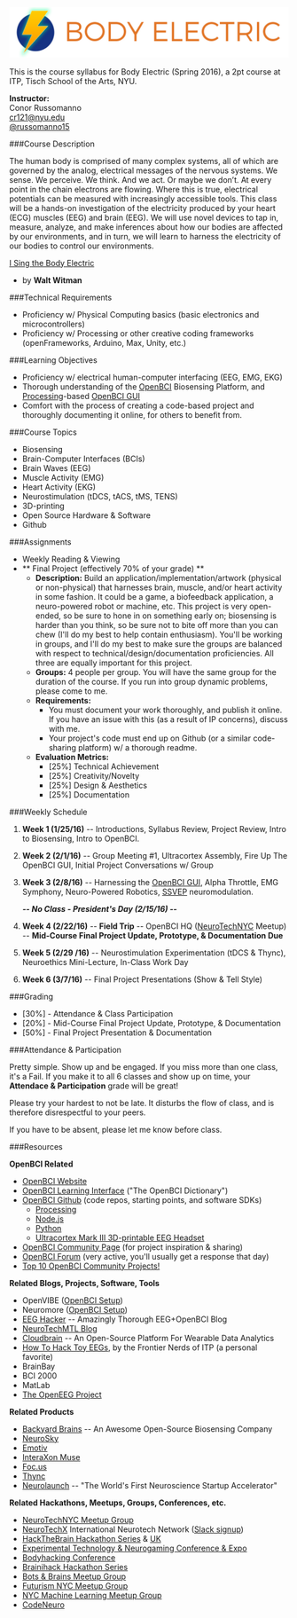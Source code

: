 ![# BodyElectric--S16](data/BodyElectric.jpg)

This is the course syllabus for Body Electric (Spring 2016), a 2pt course at ITP, Tisch School of the Arts, NYU.
 
**Instructor:**  
Conor Russomanno  
cr121@nyu.edu  
[@russomanno15](https://twitter.com/russomanno15)
 
 
###Course Description
  
The human body is comprised of many complex systems, all of which are governed by the analog, electrical messages of the nervous systems. We sense. We perceive. We think. And we act. Or maybe we don’t. At every point in the chain electrons are flowing. Where this is true, electrical potentials can be measured with increasingly accessible tools. This class will be a hands-on investigation of the electricity produced by your heart (ECG) muscles (EEG) and brain (EEG). We will use novel devices to tap in, measure, analyze, and make inferences about how our bodies are affected by our environments, and in turn, we will learn to harness the electricity of our bodies to control our environments.

[I Sing the Body Electric](http://www.poetryfoundation.org/poem/174740)  
- by **Walt Witman**

###Technical Requirements

* Proficiency w/ Physical Computing basics (basic electronics and microcontrollers)
* Proficiency w/ Processing or other creative coding frameworks (openFrameworks, Arduino, Max, Unity, etc.)

###Learning Objectives

* Proficiency w/ electrical human-computer interfacing (EEG, EMG, EKG)
* Thorough understanding of the [OpenBCI](http://www.openbci.com/) Biosensing Platform, and [Processing](https://processing.org/)-based [OpenBCI GUI](https://github.com/OpenBCI/OpenBCI_Processing)
* Comfort with the process of creating a code-based project and thoroughly documenting it online, for others to benefit from.

###Course Topics
 
* Biosensing  
* Brain-Computer Interfaces (BCIs)  
* Brain Waves (EEG)  
* Muscle Activity (EMG)  
* Heart Activity (EKG)  
* Neurostimulation (tDCS, tACS, tMS, TENS)  
* 3D-printing
* Open Source Hardware & Software
* Github
 
###Assignments
 
* Weekly Reading & Viewing
* ** Final Project (effectively 70% of your grade) **
	* **Description:** Build an application/implementation/artwork (physical or non-physical) that harnesses brain, muscle, and/or heart activity in some fashion. It could be a game, a biofeedback application, a neuro-powered robot or machine, etc. This project is very open-ended, so be sure to hone in on something early on; biosensing is harder than you think, so be sure not to bite off more than you can chew (I'll do my best to help contain enthusiasm). You'll be working in groups, and I'll do my best to make sure the groups are balanced with respect to technical/design/documentation proficiencies. All three are equally important for this project.
	* **Groups:** 4 people per group. You will have the same group for the duration of the course. If you run into group dynamic problems, please come to me.
	* **Requirements:** 
		* You must document your work thoroughly, and publish it online. If you have an issue with this (as a result of IP concerns), discuss with me.
		* Your project's code must end up on Github (or a similar code-sharing platform) w/ a thorough readme.
	* **Evaluation Metrics:**
		* [25%] Technical Achievement
		* [25%] Creativity/Novelty
		* [25%] Design & Aesthetics
		* [25%] Documentation

###Weekly Schedule

1. **Week 1 (1/25/16)** -- Introductions, Syllabus Review, Project Review, Intro to Biosensing, Intro to OpenBCI.
2. **Week 2 (2/1/16)** -- Group Meeting #1, Ultracortex Assembly, Fire Up The OpenBCI GUI, Initial Project Conversations w/ Group
3. **Week 3 (2/8/16)** -- Harnessing the [OpenBCI GUI](https://github.com/OpenBCI/OpenBCI_Processing), Alpha Throttle, EMG Symphony, Neuro-Powered Robotics, [SSVEP](https://en.wikipedia.org/wiki/Steady_state_visually_evoked_potential) neuromodulation.

	***-- No Class - President's Day (2/15/16) --***

4. **Week 4 (2/22/16)** -- **Field Trip** -- OpenBCI HQ ([NeuroTechNYC](http://www.meetup.com/NeuroTechNYC/) Meetup) -- **Mid-Course Final Project Update, Prototype, & Documentation Due**
5. **Week 5 (2/29 /16)** -- Neurostimulation Experimentation (tDCS & Thync), Neuroethics Mini-Lecture, In-Class Work Day
6. **Week 6 (3/7/16)** -- Final Project Presentations (Show & Tell Style)
 
###Grading

* [30%] - Attendance & Class Participation
* [20%] - Mid-Course Final Project Update, Prototype, & Documentation
* [50%] - Final Project Presentation & Documentation


###Attendance & Participation

Pretty simple. Show up and be engaged. If you miss more than one class, it's a Fail. If you make it to all 6 classes and show up on time, your **Attendace & Participation** grade will be great! 

Please try your hardest to not be late. It disturbs the flow of class, and is therefore disrespectful to your peers.

If you have to be absent, please let me know before class.

###Resources

**OpenBCI Related**

* [OpenBCI Website](http://www.openbci.com/)
* [OpenBCI Learning Interface](http://docs.openbci.com/tutorials/01-GettingStarted) ("The OpenBCI Dictionary")
* [OpenBCI Github](https://github.com/OpenBCI) (code repos, starting points, and software SDKs)
	* [Processing](https://github.com/OpenBCI/OpenBCI_Processing)
	* [Node.js](https://github.com/OpenBCI/openbci-js-sdk)
	* [Python](https://github.com/OpenBCI/OpenBCI_Python)
	* [Ultracortex Mark III 3D-printable EEG Headset](https://github.com/OpenBCI/Ultracortex)
* [OpenBCI Community Page](http://openbci.com/community/) (for project inspiration & sharing)
* [OpenBCI Forum](http://openbci.com/index.php/forum/) (very active, you'll usually get a response that day)
* [Top 10 OpenBCI Community Projects!](https://www.kickstarter.com/projects/openbci/openbci-biosensing-for-everybody/posts/1446218)

**Related Blogs, Projects, Software, Tools**

* OpenVIBE ([OpenBCI Setup](http://docs.openbci.com/research%20tools/OpenViBE))
* Neuromore ([OpenBCI Setup](http://docs.openbci.com/research%20tools/Neuromore))
* [EEG Hacker](http://eeghacker.blogspot.com/) -- Amazingly Thorough EEG+OpenBCI Blog
* [NeuroTechMTL Blog](http://bcimontreal.org/bci-blog/)
* [Cloudbrain](http://getcloudbrain.com/) -- An Open-Source Platform For Wearable Data Analytics
* [How To Hack Toy EEGs](http://www.frontiernerds.com/brain-hack), by the Frontier Nerds of ITP (a personal favorite)
* BrainBay
* BCI 2000
* MatLab
* [The OpenEEG Project](http://openeeg.sourceforge.net/doc/)

**Related Products**

* [Backyard Brains](https://backyardbrains.com/) -- An Awesome Open-Source Biosensing Company
* [NeuroSky](http://neurosky.com/)
* [Emotiv](https://emotiv.com/)
* [InteraXon Muse](http://www.choosemuse.com/)
* [Foc.us](http://www.foc.us/)
* [Thync](http://www.thync.com/)
* [Neurolaunch](http://neurolaunch.com/) -- "The World's First Neuroscience Startup Accelerator"

**Related Hackathons, Meetups, Groups, Conferences, etc.**

* [NeuroTechNYC Meetup Group](http://www.meetup.com/NeuroTechNYC/)
* [NeuroTechX](http://neurotechx.com/) International Neurotech Network ([Slack signup](https://neurotechx.herokuapp.com/))
* [HackTheBrain Hackathon Series](http://hackthebrain.nl/) & [UK](http://www.hackthebrain.uk/)
* [Experimental Technology & Neurogaming Conference & Expo](http://www.neurogamingconf.com/)
* [Bodyhacking Conference](https://bodyhackingcon.com/)
* [Brainihack Hackathon Series](http://brainihack.org/)
* [Bots & Brains Meetup Group](http://www.meetup.com/Bots-and-Brains-NYC/)
* [Futurism NYC Meetup Group](http://www.meetup.com/futurismnyc/)
* [NYC Machine Learning Meetup Group](http://www.meetup.com/NYC-Machine-Learning/)
* [CodeNeuro](http://codeneuro.org/)






 
 
